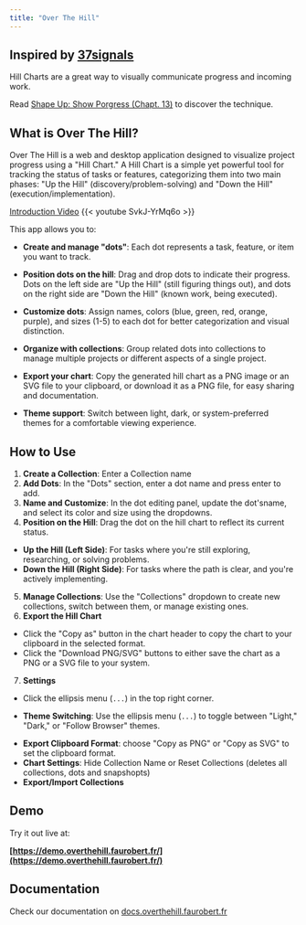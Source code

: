 ```yaml
---
title: "Over The Hill"
---
```


## Inspired by [37signals](https://37signals.com/) 

Hill Charts are a great way to visually communicate progress and incoming work.

Read [Shape Up: Show Porgress (Chapt. 13)](https://basecamp.com/shapeup/3.4-chapter-13) to discover the technique.

## What is Over The Hill?

Over The Hill is a web and desktop application designed to visualize project progress using a "Hill Chart." A Hill Chart is a simple yet powerful tool for tracking the status of tasks or features, categorizing them into two main phases: "Up the Hill" (discovery/problem-solving) and "Down the Hill" (execution/implementation).

[Introduction Video](https://youtu.be/SvkJ-YrMq6o)
{{< youtube SvkJ-YrMq6o >}}
  

This app allows you to:

  

* **Create and manage "dots"**: Each dot represents a task, feature, or item you want to track.

* **Position dots on the hill**: Drag and drop dots to indicate their progress. Dots on the left side are "Up the Hill" (still figuring things out), and dots on the right side are "Down the Hill" (known work, being executed).

* **Customize dots**: Assign names, colors (blue, green, red, orange, purple), and sizes (1-5) to each dot for better categorization and visual distinction.

* **Organize with collections**: Group related dots into collections to manage multiple projects or different aspects of a single project.

* **Export your chart**: Copy the generated hill chart as a PNG image or an SVG file to your clipboard, or download it as a PNG file, for easy sharing and documentation.

* **Theme support**: Switch between light, dark, or system-preferred themes for a comfortable viewing experience.

  

## How to Use

  

1. **Create a Collection**: Enter a Collection name
2. **Add Dots**: In the "Dots" section, enter a dot name and press enter to add.
3. **Name and Customize**: In the dot editing panel, update the dot'sname, and select its color and size using the dropdowns.
4. **Position on the Hill**: Drag the dot on the hill chart to reflect its current status.
- **Up the Hill (Left Side)**: For tasks where you're still exploring, researching, or solving problems.
- **Down the Hill (Right Side)**: For tasks where the path is clear, and you're actively implementing.

5. **Manage Collections**: Use the "Collections" dropdown to create new collections, switch between them, or manage existing ones.
6. **Export the Hill Chart**
* Click the "Copy as" button in the chart header to copy the chart to your clipboard in the selected format.
* Click the "Download PNG/SVG" buttons to either save the chart as a PNG or a SVG file to your system.
7. **Settings**
* Click the ellipsis menu (`...`) in the top right corner.
- **Theme Switching**: Use the ellipsis menu (`...`) to toggle between "Light," "Dark," or "Follow Browser" themes.
* **Export Clipboard Format**: choose "Copy as PNG" or "Copy as SVG" to set the clipboard format.
* **Chart Settings**: Hide Collection Name or Reset Collections (deletes all collections, dots and snapshopts)
* **Export/Import Collections**

## Demo

  

Try it out live at:

  

**[https://demo.overthehill.faurobert.fr/](https://demo.overthehill.faurobert.fr/)**

  

## Documentation

  

Check our documentation on [docs.overthehill.faurobert.fr](https://docs.overthehill.faurobert.fr)